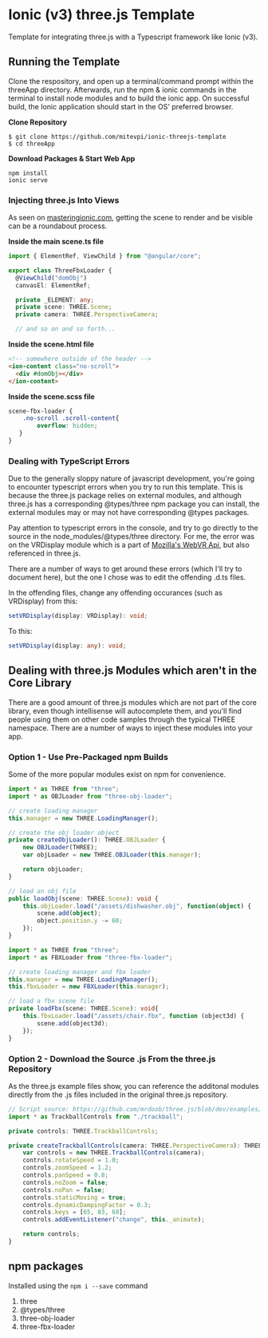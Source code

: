 # Ionic (v3) three.js Template

Template for integrating three.js with a Typescript framework like Ionic (v3).


## Running the Template

Clone the respository, and open up a terminal/command prompt within the threeApp directory. Afterwards, run the npm & ionic commands in the terminal to install node modules and to build the ionic app. On successful build, the Ionic application should start in the OS' preferred browser.

**Clone Repository**
```
$ git clone https://github.com/mitevpi/ionic-threejs-template
$ cd threeApp
```

**Download Packages & Start Web App**
```
npm install
ionic serve
```

### Injecting three.js Into Views
As seen on [masteringionic.com](http://masteringionic.com/blog/2017-11-21-creating-webgl-animations-within-an-ionic-application-using-threejs/), getting the scene to render and be visible can be a roundabout process. 

**Inside the main scene.ts file**
```ts
import { ElementRef, ViewChild } from "@angular/core";

export class ThreeFbxLoader {
  @ViewChild("domObj")
  canvasEl: ElementRef;

  private _ELEMENT: any;
  private scene: THREE.Scene;
  private camera: THREE.PerspectiveCamera;

  // and so on and so forth...
```

**Inside the scene.html file**
```html
<!-- somewhere outside of the header -->
<ion-content class="no-scroll">
  <div #domObj></div>
</ion-content>
```

**Inside the scene.scss file**
```scss
scene-fbx-loader {
    .no-scroll .scroll-content{
        overflow: hidden;
   }
}
```

### Dealing with TypeScript Errors

Due to the generally sloppy nature of javascript development, you're going to encounter typescript errors when you try to run this template. This is because the three.js package relies on external modules, and although three.js has a corresponding @types/three npm package you can install, the external modules may or may not have corresponding @types packages.

Pay attention to typescript errors in the console, and try to go directly to the source in the node_modules/@types/three directory. For me, the error was on the VRDisplay module which is a part of [Mozilla's WebVR Api](https://developer.mozilla.org/en-US/docs/Web/API/VRDisplay), but also referenced in three.js.

There are a number of ways to get around these errors (which I'll try to document here), but the one I chose was to edit the offending .d.ts files.

In the offending files, change any offending occurances (such as VRDisplay) from this:
```ts
setVRDisplay(display: VRDisplay): void;
```
To this:
```ts
setVRDisplay(display: any): void;
```


## Dealing with three.js Modules which aren't in the Core Library

There are a good amount of three.js modules which are not part of the core library, even though intellisense will autocomplete them, and you'll find people using them on other code samples through the typical THREE namespace. There are a number of ways to inject these modules into your app.

### Option 1 - Use Pre-Packaged npm Builds
Some of the more popular modules exist on npm for convenience.

```ts
import * as THREE from "three";
import * as OBJLoader from "three-obj-loader";

// create loading manager
this.manager = new THREE.LoadingManager();

// create the obj loader object
private createObjLoader(): THREE.OBJLoader {
    new OBJLoader(THREE);
    var objLoader = new THREE.OBJLoader(this.manager);

    return objLoader;
}

// load an obj file
public loadObj(scene: THREE.Scene): void {
    this.objLoader.load("/assets/dishwasher.obj", function(object) {
        scene.add(object);
        object.position.y -= 60;
    });
}
```

```ts
import * as THREE from "three";
import * as FBXLoader from "three-fbx-loader";

// create loading manager and fbx loader
this.manager = new THREE.LoadingManager();
this.fbxLoader = new FBXLoader(this.manager);

// load a fbx scene file
private loadFbx(scene: THREE.Scene): void{
    this.fbxLoader.load("/assets/chair.fbx", function (object3d) {
        scene.add(object3d);
    });
}
```

### Option 2 - Download the Source .js From the three.js Repository
As the three.js example files show, you can reference the additonal modules directly from the .js files included in the original three.js repository.

```ts
// Script source: https://github.com/mrdoob/three.js/blob/dev/examples/js/controls/TrackballControls.js
import * as TrackballControls from "./trackball";

private controls: THREE.TrackballControls;

private createTrackballControls(camera: THREE.PerspectiveCamera): THREE.TrackballControls {
    var controls = new THREE.TrackballControls(camera);
    controls.rotateSpeed = 1.0;
    controls.zoomSpeed = 1.2;
    controls.panSpeed = 0.8;
    controls.noZoom = false;
    controls.noPan = false;
    controls.staticMoving = true;
    controls.dynamicDampingFactor = 0.3;
    controls.keys = [65, 83, 68];
    controls.addEventListener("change", this._animate);

    return controls;
}
```

## npm packages
Installed using the ```npm i --save``` command

1. three
2. @types/three
3. three-obj-loader
4. three-fbx-loader
